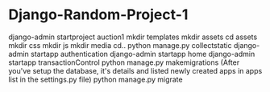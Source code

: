 # Django-Random-Project-1
django-admin startproject auction1
mkdir templates
mkdir assets
cd assets
mkdir css
mkdir js
mkdir media
cd..
python manage.py collectstatic
django-admin startapp authentication
django-admin startapp home
django-admin startapp transactionControl
python manage.py makemigrations (After you've setup the database, it's details and listed newly created apps in apps list in the settings.py file)
python manage.py migrate

